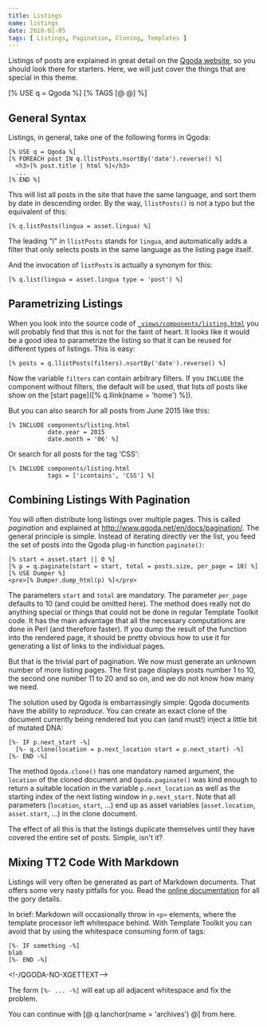 ```yaml
---
title: Listings
name: listings
date: 2018-02-05
tags: [ Listings, Pagination, Cloning, Templates ]
---
```

Listings of posts are explained in great detail on the [Qgoda website](http://www.qgoda.net/en/docs/listings/), so you should look there for starters.  Here, we will just cover the things that are special in this theme.

<!--QGODA-NO-XGETTEXT-->
[% USE q = Qgoda %]
[% TAGS [@ @] %]
<!--/QGODA-NO-XGETTEXT-->

## General Syntax

Listings, in general, take one of the following forms in Qgoda:

<!--QGODA-NO-XGETTEXT-->
```tt2
[% USE q = Qgoda %]
[% FOREACH post IN q.llistPosts.nsortBy('date').reverse() %]
  <h3>[% post.title | html %]</h3>
  ...
[% END %]
```
<!--/QGODA-NO-XGETTEXT-->

This will list all posts in the site that have the same language, and sort them by date in descending order.  By the way, `llistPosts()` is not a typo but the equivalent of this:

<!--QGODA-NO-XGETTEXT-->
```tt2
[% q.listPosts(lingua = asset.lingua) %]
```
<!--/QGODA-NO-XGETTEXT-->

The leading "l" in `llistPosts` stands for `lingua`, and automatically adds a filter that only selects posts in the same language as the listing page itself.

And the invocation of `listPosts` is actually a synonym for this:

<!--QGODA-NO-XGETTEXT-->
```tt2
[% q.list(lingua = asset.lingua type = 'post') %]
```
<!--/QGODA-NO-XGETTEXT-->

## Parametrizing Listings

When you look into the source code of [`_views/components/listing.html`](https://github.com/gflohr/qgoda-essential/blob/master/_views/components/listing.html) you will probably find that this is not for the faint of heart.  It looks like it would be a good idea to parametrize the listing so that it can be reused for different types of listings.  This is easy:

<!--QGODA-NO-XGETTEXT-->
```tt2
[% posts = q.llistPosts(filters).nsortBy('date').reverse() %]
```
<!--/QGODA-NO-XGETTEXT-->

Now the variable `filters` can contain arbitrary filters.  If you `INCLUDE` the component without filters, the default will be used, that lists *all* posts like show on the [start page]([% q.llink(name = 'home') %]).

But you can also search for all posts from June 2015 like this:

<!--QGODA-NO-XGETTEXT-->
```tt2
[% INCLUDE components/listing.html
           date.year = 2015
           date.month = '06' %]
```
<!--/QGODA-NO-XGETTEXT-->

Or search for all posts for the tag 'CSS':

<!--QGODA-NO-XGETTEXT-->
```tt2
[% INCLUDE components/listing.html
           tags = ['icontains', 'CSS'] %]
```
<!--/QGODA-NO-XGETTEXT-->

## Combining Listings With Pagination

You will often distribute long listings over multiple pages.  This is called *pagination* and explained at http://www.qgoda.net/en/docs/pagination/.  The general principle is simple.  Instead of iterating directly ver the list, you feed the set of posts into the Qgoda plug-in function `paginate()`:

<!--QGODA-NO-XGETTEXT-->
```tt2
[% start = asset.start || 0 %]
[% p = q.paginate(start = start, total = posts.size, per_page = 10) %]
[% USE Dumper %]
<pre>[% Dumper.dump_html(p) %]</pre>
```
<!--/QGODA-NO-XGETTEXT-->

The parameters `start` and `total` are mandatory. The parameter `per_page` defaults to 10 (and could be omitted here).  The method does really not do anything special or things that could not be done in regular Template Toolkit code.  It has the main advantage that all the necessary computations are done in Perl (and therefore faster).  If you dump the result of the function into the rendered page, it should be pretty obvious how to use it for generating a list of links to the individual pages.

But that is the trivial part of pagination.  We now must generate an unknown number of more listing pages.  The first page displays posts number 1 to 10, the second one number 11 to 20 and so on, and we do not know how many we need.

The solution used by Qgoda is embarrassingly simple: Qgoda documents have the ability to *reproduce*.  You can create an exact clone of the document currently being rendered but you can (and must!) inject a little bit of mutated DNA:

<!--QGODA-NO-XGETTEXT-->
```tt2
[%- IF p.next_start -%]
  [%- q.clone(location = p.next_location start = p.next_start) -%]
[%- END -%]
```
<!--/QGODA-NO-XGETTEXT-->

The method `Qgoda.clone()` has one mandatory named argument, the `location` of the cloned document and `Qgoda.paginate()` was kind enough to return a suitable location in the variable `p.next_location` as well as the starting index of the next listing window in `p.next_start`.  Note that all parameters (`location`, `start`, ...) end up as asset variables (`asset.location`, `asset.start`, ...) in the clone document.

The effect of all this is that the listings duplicate themselves until they have covered the entire set of posts.  Simple, isn't it?

## Mixing TT2 Code With Markdown

Listings will very often be generated as part of Markdown documents.  That offers some very nasty pitfalls for you.  Read the [online documentation](http://www.qgoda.net/en/docs/mixing-markdown-with-template-code/) for all the gory details.

In brief: Markdown will occasionally throw in `<p>` elements, where the template processor left whitespace behind.  With Template Toolkit you can avoid that by using the whitespace consuming form of tags:

<!--QGODA-NO-XGETTEXT-->
```tt2
[%- IF something -%]
blab
[%- END -%]
```
<!-/QGODA-NO-XGETTEXT-->

The form `[%- ... -%]` will eat up all adjacent whitespace and fix the problem.

You can continue with [@ q.lanchor(name = 'archives') @] from here.
